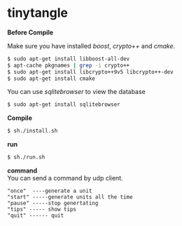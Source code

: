 # tinytangle


**Before Compile**

Make sure you have installed *boost*, *crypto++* and *cmake*.  

```sh
$ sudo apt-get install libboost-all-dev
$ apt-cache pkgnames | grep -i crypto++
$ sudo apt-get install libcrypto++9v5 libcrypto++-dev
$ sudo apt-get install cmake
```
You can use *sqlitebrowser* to view the database  

```sh
$ sudo apt-get install sqlitebrowser
```

**Compile**  

```sh
$ sh./install.sh
```

**run**  

```sh
$ sh./run.sh
```

**command**  
You can send a command by udp client.  
```
"once"  ----generate a unit  
"start" -----generate units all the time  
"pause" -----stop genertating  
"tips" ----- show tips  
"quit" ------ quit  
```
